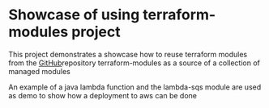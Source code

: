 # Showcase of using terraform-modules project

This project demonstrates a showcase how to reuse terraform modules from the [GitHub](https://github.com/CasaSky/terraform-modules)repository terraform-modules as a source of a collection of managed modules

An example of a java lambda function and the lambda-sqs module are used as demo to show how a deployment to aws can be done
